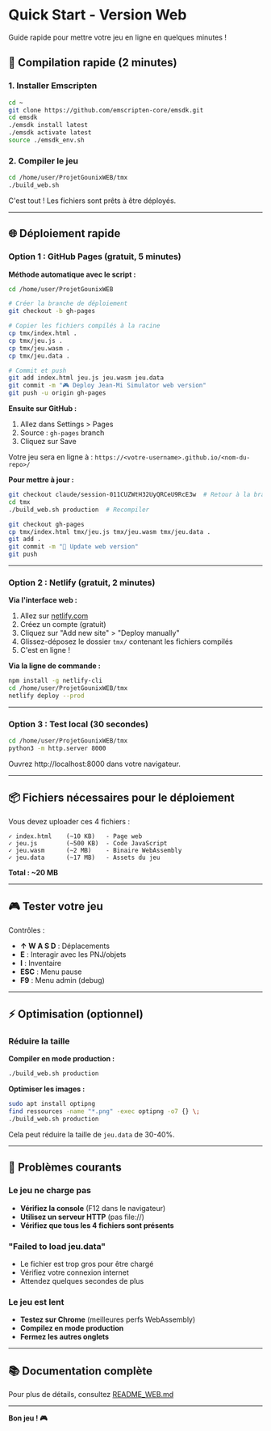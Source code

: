 # Quick Start - Version Web

Guide rapide pour mettre votre jeu en ligne en quelques minutes !

## 🚀 Compilation rapide (2 minutes)

### 1. Installer Emscripten

```bash
cd ~
git clone https://github.com/emscripten-core/emsdk.git
cd emsdk
./emsdk install latest
./emsdk activate latest
source ./emsdk_env.sh
```

### 2. Compiler le jeu

```bash
cd /home/user/ProjetGounixWEB/tmx
./build_web.sh
```

C'est tout ! Les fichiers sont prêts à être déployés.

---

## 🌐 Déploiement rapide

### Option 1 : GitHub Pages (gratuit, 5 minutes)

**Méthode automatique avec le script :**

```bash
cd /home/user/ProjetGounixWEB

# Créer la branche de déploiement
git checkout -b gh-pages

# Copier les fichiers compilés à la racine
cp tmx/index.html .
cp tmx/jeu.js .
cp tmx/jeu.wasm .
cp tmx/jeu.data .

# Commit et push
git add index.html jeu.js jeu.wasm jeu.data
git commit -m "🎮 Deploy Jean-Mi Simulator web version"
git push -u origin gh-pages
```

**Ensuite sur GitHub :**
1. Allez dans Settings > Pages
2. Source : `gh-pages` branch
3. Cliquez sur Save

Votre jeu sera en ligne à : `https://<votre-username>.github.io/<nom-du-repo>/`

**Pour mettre à jour :**
```bash
git checkout claude/session-011CUZWtH32UyQRCeU9RcE3w  # Retour à la branche de dev
cd tmx
./build_web.sh production  # Recompiler

git checkout gh-pages
cp tmx/index.html tmx/jeu.js tmx/jeu.wasm tmx/jeu.data .
git add .
git commit -m "🔄 Update web version"
git push
```

---

### Option 2 : Netlify (gratuit, 2 minutes)

**Via l'interface web :**
1. Allez sur [netlify.com](https://www.netlify.com)
2. Créez un compte (gratuit)
3. Cliquez sur "Add new site" > "Deploy manually"
4. Glissez-déposez le dossier `tmx/` contenant les fichiers compilés
5. C'est en ligne !

**Via la ligne de commande :**
```bash
npm install -g netlify-cli
cd /home/user/ProjetGounixWEB/tmx
netlify deploy --prod
```

---

### Option 3 : Test local (30 secondes)

```bash
cd /home/user/ProjetGounixWEB/tmx
python3 -m http.server 8000
```

Ouvrez http://localhost:8000 dans votre navigateur.

---

## 📦 Fichiers nécessaires pour le déploiement

Vous devez uploader ces 4 fichiers :

```
✓ index.html    (~10 KB)   - Page web
✓ jeu.js        (~500 KB)  - Code JavaScript
✓ jeu.wasm      (~2 MB)    - Binaire WebAssembly
✓ jeu.data      (~17 MB)   - Assets du jeu
```

**Total : ~20 MB**

---

## 🎮 Tester votre jeu

Contrôles :
- **↑ W A S D** : Déplacements
- **E** : Interagir avec les PNJ/objets
- **I** : Inventaire
- **ESC** : Menu pause
- **F9** : Menu admin (debug)

---

## ⚡ Optimisation (optionnel)

### Réduire la taille

**Compiler en mode production :**
```bash
./build_web.sh production
```

**Optimiser les images :**
```bash
sudo apt install optipng
find ressources -name "*.png" -exec optipng -o7 {} \;
./build_web.sh production
```

Cela peut réduire la taille de `jeu.data` de 30-40%.

---

## 🐛 Problèmes courants

### Le jeu ne charge pas
- **Vérifiez la console** (F12 dans le navigateur)
- **Utilisez un serveur HTTP** (pas file://)
- **Vérifiez que tous les 4 fichiers sont présents**

### "Failed to load jeu.data"
- Le fichier est trop gros pour être chargé
- Vérifiez votre connexion internet
- Attendez quelques secondes de plus

### Le jeu est lent
- **Testez sur Chrome** (meilleures perfs WebAssembly)
- **Compilez en mode production**
- **Fermez les autres onglets**

---

## 📚 Documentation complète

Pour plus de détails, consultez [README_WEB.md](README_WEB.md)

---

**Bon jeu ! 🎮**
